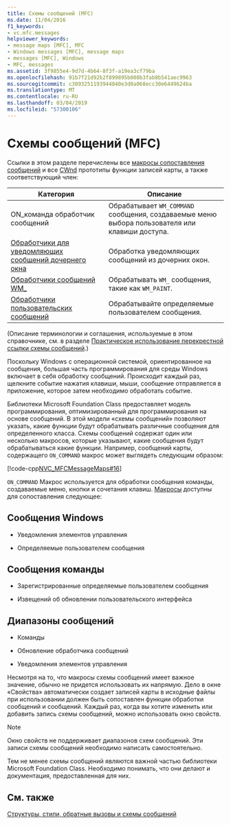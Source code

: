 ```yaml
---
title: Схемы сообщений (MFC)
ms.date: 11/04/2016
f1_keywords:
- vc.mfc.messages
helpviewer_keywords:
- message maps [MFC], MFC
- Windows messages [MFC], message maps
- messages [MFC], Windows
- MFC, messages
ms.assetid: 3f9855e4-9d7d-4b64-8f3f-a19ea3cf79ba
ms.openlocfilehash: 91b7f21d92b2f899895b008b3fab8b541aec9963
ms.sourcegitcommit: c3093251193944840e3d0a068ecc30e6449624ba
ms.translationtype: MT
ms.contentlocale: ru-RU
ms.lasthandoff: 03/04/2019
ms.locfileid: "57300106"
---
```

# <a name="message-maps-mfc"></a>Схемы сообщений (MFC)

Ссылки в этом разделе перечислены все [макросы сопоставления сообщений](../../mfc/reference/message-map-macros-mfc.md) и все [CWnd](../../mfc/reference/cwnd-class.md) прототипы функции записей карты, а также соответствующий член:

|Категория|Описание|
|--------------|-----------------|
|ON\_команда обработчик сообщений|Обрабатывает `WM_COMMAND` сообщения, создаваемые меню выбора пользователя или клавиши доступа.|
|[Обработчики для уведомляющих сообщений дочернего окна](../../mfc/reference/child-window-notification-message-handlers.md)|Обработка уведомляющих сообщений из дочерних окон.|
|[Обработчики сообщений WM_](../../mfc/reference/handlers-for-wm-messages.md)|Обрабатывать `WM_` сообщения, такие как `WM_PAINT`.|
|[Обработчики пользовательских сообщений](../../mfc/reference/user-defined-handlers.md)|Обрабатывайте определяемые пользователем сообщения.|

(Описание терминологии и соглашения, используемые в этом справочнике, см. в разделе [Практическое использование перекрестной ссылки схемы сообщений](../../mfc/reference/how-to-use-the-message-map-cross-reference.md).)

Поскольку Windows с операционной системой, ориентированное на сообщения, большая часть программирования для среды Windows включает в себя обработку сообщений. Происходит каждый раз, щелкните событие нажатия клавиши, мыши, сообщение отправляется в приложение, которое затем необходимо обработать событие.

Библиотеки Microsoft Foundation Class предоставляет модель программирования, оптимизированный для программирования на основе сообщений. В этой модели «схемы сообщений» позволяют указать, какие функции будут обрабатывать различные сообщения для определенного класса. Схемы сообщений содержат один или несколько макросов, которые указывают, какие сообщения будут обрабатываться какие функции. Например, сообщений карты, содержащего `ON_COMMAND` макрос может выглядеть следующим образом:

[!code-cpp[NVC_MFCMessageMaps#16](../../mfc/reference/codesnippet/cpp/message-maps-mfc_1.cpp)]

`ON_COMMAND` Макрос используется для обработки сообщения команды, создаваемые меню, кнопки и сочетания клавиш. [Макросы](../../mfc/reference/message-map-macros-mfc.md) доступны для сопоставления следующее:

## <a name="windows-messages"></a>Сообщения Windows

- Уведомления элементов управления

- Определяемые пользователем сообщения

## <a name="command-messages"></a>Сообщения команды

- Зарегистрированные определяемые пользователем сообщения

- Извещений об обновлении пользовательского интерфейса

## <a name="ranges-of-messages"></a>Диапазоны сообщений

- Команды

- Обновление обработчика сообщений

- Уведомления элементов управления

Несмотря на то, что макросы схемы сообщений имеет важное значение, обычно не придется использовать их напрямую. Дело в окне «Свойства» автоматически создает записей карты в исходные файлы при использовании должен быть сопоставлен функции обработки сообщений и сообщений. Каждый раз, когда вы хотите изменить или добавить запись схемы сообщений, можно использовать окно свойств.

> [!NOTE]
>  Окно свойств не поддерживает диапазонов схем сообщений. Эти записи схемы сообщений необходимо написать самостоятельно.

Тем не менее схемы сообщений являются важной частью библиотеки Microsoft Foundation Class. Необходимо понимать, что они делают и документация, предоставленная для них.

## <a name="see-also"></a>См. также

[Структуры, стили, обратные вызовы и схемы сообщений](../../mfc/reference/structures-styles-callbacks-and-message-maps.md)
